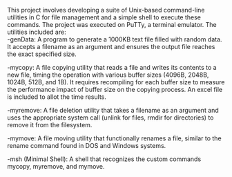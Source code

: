 This project involves developing a suite of Unix-based command-line utilities in C for file management and a simple shell to execute these commands. The project was executed on PuTTy, a terminal emulator. 
The utilities included are:   
-genData: A program to generate a 1000KB text file filled with random data. It accepts a filename as an argument and ensures the output file reaches the exact specified size. 

-mycopy: A file copying utility that reads a file and writes its contents to a new file, timing the operation with various buffer sizes (4096B, 2048B, 1024B, 512B, and 1B). It requires recompiling for each buffer size to measure the performance impact of buffer size on the copying process. An excel file is included to allot the time results. 

-myremove: A file deletion utility that takes a filename as an argument and uses the appropriate system call (unlink for files, rmdir for directories) to remove it from the filesystem. 

-mymove: A file moving utility that functionally renames a file, similar to the rename command found in DOS and Windows systems. 

-msh (Minimal Shell): A shell that recognizes the custom commands mycopy, myremove, and mymove.
